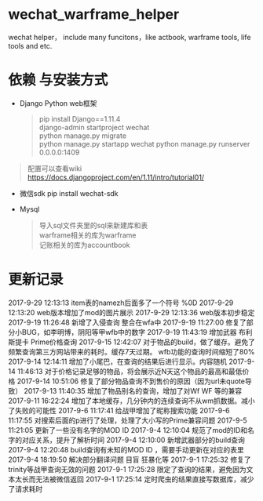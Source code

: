 # wechat_warframe_helper
wechat helper， include many funcitons，like actbook, warframe tools, life tools and etc.

# 依赖 与安装方式
* Django Python web框架

  >pip install Django==1.11.4  
  >django-admin startproject wechat  
  >python manage.py migrate  
  >python manage.py startapp wechat 
  >python manage.py runserver 0.0.0.0:1409 

>配置可以查看wiki https://docs.djangoproject.com/en/1.11/intro/tutorial01/

* 微信sdk
pip install wechat-sdk

* Mysql
  >导入sql文件夹里的sql来新建库和表  
  >warframe相关的库为warframe  
  >记账相关的库为accountbook  

 



# 更新记录

  2017-9-29 12:13:13 item表的namezh后面多了一个符号 %0D
  2017-9-29 12:13:20 web版本增加了mod的图片展示
  2017-9-29 12:13:36 web版本初步稳定
  2017-9-19 11:26:48 新增了入侵查询 整合在wfa中
  2017-9-19 11:27:00 修复了部分小BUG，如李明博，阴阳等甲wfb中的数字
  2017-9-19 11:43:19 增加武器 布利斯提卡 Prime价格查询
  2017-9-15 12:42:07 对于物品的build，做了缓存。避免了频繁查询第三方网站带来的耗时。缓存7天过期。 wfb功能的查询时间缩短了80%
  2017-9-14 12:14:11 增加了小尾巴，在查询的结果后进行显示。内容随机
  2017-9-14 11:46:13 对于价格记录足够的物品，将会展示近N天这个物品的最高和最低价格
  2017-9-14 10:51:06 修复了部分物品查询不到售价的原因（因为url未quote导致）
  2017-9-13 11:40:35 增加了物品别名的查询，增加了对Wf WF 等的兼容
  2017-9-11 16:22:24 增加了本地缓存，几分钟内的连续查询不从wm抓数据。减小了失败的可能性
  2017-9-6 11:17:41 给战甲增加了昵称搜索功能
  2017-9-6 11:17:55 对搜索后面的p进行了处理，处理了大小写的Prime兼容问题
  2017-9-5 11:21:05 更新了一些没有名字的MOD ID
  2017-9-4 12:10:04 规范了mod的ID和名字的对应关系，提升了解析时间
  2017-9-4 12:10:00 新增武器部分的build查询
  2017-9-4 12:20:48 build查询有未知的MOD ID ，需要手动更新在对应的表里
  2017-9-4 18:19:50 解决部分翻译问题 目盲 狂暴化等
  2017-9-1 17:25:32 修复了trinity等战甲查询无效的问题
  2017-9-1 17:25:28 限定了查询的结果，避免因为文本太长而无法被微信返回
  2017-9-1 17:25:14 定时爬虫的结果直接写数据库，减少了请求耗时

